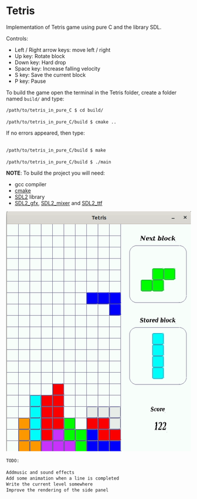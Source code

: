# Tetris

Implementation of Tetris game using pure C and the library SDL.

Controls:

* Left / Right arrow keys: move left / right
* Up key: Rotate block
* Down key: Hard drop
* Space key: Increase falling velocity
* S key: Save the current block
* P key: Pause

To build the game open the terminal in the Tetris folder, create a folder named ` build/ ` and type:

```
/path/to/tetris_in_pure_C $ cd build/

/path/to/tetris_in_pure_C/build $ cmake ..

```

If no errors appeared, then type:

```

/path/to/tetris_in_pure_C/build $ make

/path/to/tetris_in_pure_C/build $ ./main

```

**NOTE**: To build the project you will need:

* gcc compiler
* [cmake](https://cmake.org/download/)
* [SDL2](https://www.libsdl.org/download-2.0.php) library
* [SDL2_gfx](http://www.ferzkopp.net/Software/SDL2_gfx/Docs/html/index.html),
[SDL2_mixer](https://www.libsdl.org/projects/SDL_mixer/) and
[SDL2_ttf](https://www.libsdl.org/projects/SDL_ttf/)

![tetris in C](./media/tetris.gif)

    TODO:

    Addmusic and sound effects
    Add some animation when a line is completed
    Write the current level somewhere
    Improve the rendering of the side panel
